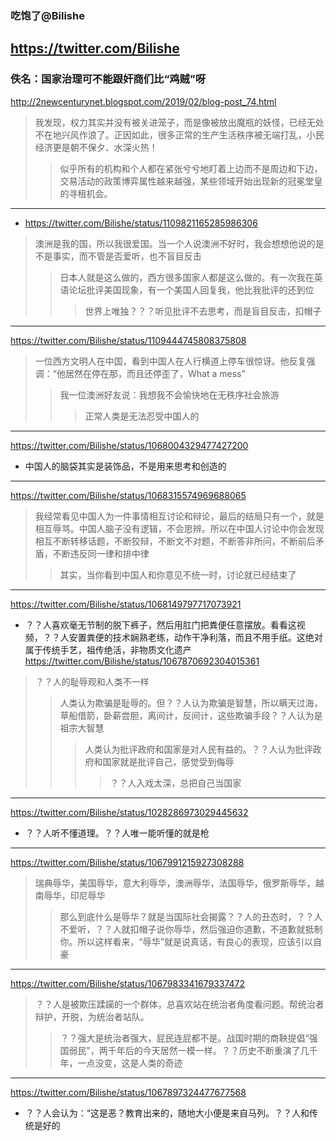 ### 吃饱了@Bilishe
https://twitter.com/Bilishe
---
### 佚名：国家治理可不能跟奸商们比“鸡贼”呀
http://2newcenturynet.blogspot.com/2019/02/blog-post_74.html
>我发现，权力其实并没有被关进笼子，而是像被放出魔瓶的妖怪，已经无处不在地兴风作浪了。正因如此，很多正常的生产生活秩序被无端打乱，小民经济更是朝不保夕、水深火热！
>>似乎所有的机构和个人都在紧张兮兮地盯着上边而不是周边和下边，交易活动的政策博弈属性越来越强，某些领域开始出现新的冠冕堂皇的寻租机会。
---
- https://twitter.com/Bilishe/status/1109821165285986306
>澳洲是我的国，所以我很爱国。当一个人说澳洲不好时，我会想想他说的是不是事实，而不管是否爱听，也不盲目反击
>>日本人就是这么做的，西方很多国家人都是这么做的。有一次我在英语论坛批评美国现象，有一个美国人回复我，他比我批评的还到位
>>>世界上唯独？？？听见批评不去思考，而是盲目反击，扣帽子
---
https://twitter.com/Bilishe/status/1109444745808375808
>一位西方文明人在中国，看到中国人在人行横道上停车很惊讶。他反复强调：“他居然在停在那，而且还停歪了，What a mess”
>>我一位澳洲好友说：我想我不会愉快地在无秩序社会旅游
>>>正常人类是无法忍受中国人的
---
https://twitter.com/Bilishe/status/1068004329477427200
- 中国人的脑袋其实是装饰品，不是用来思考和创造的
---
https://twitter.com/Bilishe/status/1068315574969688065
>我经常看见中国人为一件事情相互讨论和辩论，最后的结局只有一个，就是相互辱骂。中国人脑子没有逻辑，不会思辨。所以在中国人讨论中你会发现相互不断转移话题，不断狡辩，不断文不对题，不断答非所问，不断前后矛盾，不断违反同一律和排中律
>>其实，当你看到中国人和你意见不统一时，讨论就已经结束了
---
https://twitter.com/Bilishe/status/1068149797717073921
- ？？人喜欢毫无节制的脱下裤子，然后用肛门把粪便任意摆放。看看这视频，？？人安置粪便的技术娴熟老练，动作干净利落，而且不用手纸。这绝对属于传统手艺，祖传绝活，非物质文化遗产
https://twitter.com/Bilishe/status/1067870692304015361
>？？人的耻辱观和人类不一样
>>人类认为欺骗是耻辱的。但？？人认为欺骗是智慧，所以瞒天过海，草船借箭，卧薪尝胆，离间计，反间计，这些欺骗手段？？人认为是祖宗大智慧
>>>人类认为批评政府和国家是对人民有益的。？？人认为批评政府和国家就是批评自己，感觉受到侮辱
>>>>？？人入戏太深，总把自己当国家
---
https://twitter.com/Bilishe/status/1028286973029445632
- ？？人听不懂道理。？？人唯一能听懂的就是枪
---
https://twitter.com/Bilishe/status/1067991215927308288
>瑞典辱华，美国辱华，意大利辱华，澳洲辱华，法国辱华，俄罗斯辱华，越南辱华，印尼辱华
>>那么到底什么是辱华？就是当国际社会揭露？？人的丑态时，？？人不爱听，？？人就扣帽子说你辱华，然后强迫你道歉，不道歉就抵制你。所以这样看来，“辱华”就是说真话，有良心的表现，应该引以自豪
---
https://twitter.com/Bilishe/status/1067983341679337472
>？？人是被欺压蹂躏的一个群体，总喜欢站在统治者角度看问题。帮统治者辩护，开脱，为统治者站队。
>>？？强大是统治者强大，屁民连屁都不是。战国时期的商鞅提倡“强国弱民”，两千年后的今天居然一模一样。？？历史不断重演了几千年，一点没变，这是人类的奇迹
---
https://twitter.com/Bilishe/status/1067897324477677568
- ？？人会认为：“这是恶？教育出来的，随地大小便是来自马列。？？人和传统是好的